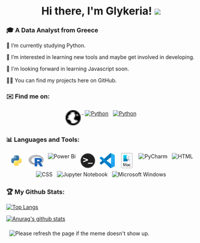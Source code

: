 <h1 align="center"> Hi there, I'm Glykeria! <img src="https://raw.githubusercontent.com/MartinHeinz/MartinHeinz/master/wave.gif" width="30px"></h1>

### 🎓 A Data Analyst from Greece

🌱 I’m currently studying Python.

👀 I’m interested in learning new tools and maybe get involved in developing.

🤔 I'm looking forward in learning Javascript soon.

👩‍💻	You can find my projects here on GitHub.

### ✉️ Find me on:
<p align="center">
 <a href="https://github.com/GlykeriaCh" target="_blank" rel="noopener noreferrer"> <img src="https://raw.githubusercontent.com/iconic/open-iconic/master/svg/globe.svg" alt="Python" height="40" style="vertical-align:top; margin:4px"> </a>
 <a href="https://linkedin.com/in/glukeria-chantziara" target="_blank" rel="noopener noreferrer"> <img src="https://cdn.jsdelivr.net/npm/simple-icons@v3/icons/linkedin.svg" alt="Python" height="40" style="vertical-align:top; margin:4px"></a>
 <a href="mailto:chantziaraglukeria@gmail.com"> <img src="https://cdn.jsdelivr.net/npm/simple-icons@v3/icons/gmail.svg" alt="Python" height="40" style="vertical-align:top; margin:4px"></a>
</p>

### 📊 Languages and Tools:
<p align="center">
<img src="https://raw.githubusercontent.com/github/explore/80688e429a7d4ef2fca1e82350fe8e3517d3494d/topics/python/python.png" alt="Python" height="40" style="vertical-align:top; margin:4px">
 <img src="https://raw.githubusercontent.com/github/explore/80688e429a7d4ef2fca1e82350fe8e3517d3494d/topics/r/r.png" alt="R" height="40" style="vertical-align:top; margin:4px">
<img src="https://cdn.freelogovectors.net/wp-content/uploads/2017/04/power-bi-logo.png" alt="Power Bi" height="40" style="vertical-align:top; margin:4px">
<img src="https://raw.githubusercontent.com/github/explore/80688e429a7d4ef2fca1e82350fe8e3517d3494d/topics/terminal/terminal.png" alt="Terminal" height="40" style="vertical-align:top; margin:4px">
<img src="https://raw.githubusercontent.com/github/explore/80688e429a7d4ef2fca1e82350fe8e3517d3494d/topics/visual-studio-code/visual-studio-code.png" alt="VS Code" height="40" style="vertical-align:top; margin:4px">
<img src="https://raw.githubusercontent.com/github/explore/80688e429a7d4ef2fca1e82350fe8e3517d3494d/topics/macos/macos.png" alt="macOS" height="40" style="vertical-align:top; margin:4px">
<img src="https://upload.wikimedia.org/wikipedia/commons/thumb/1/1d/PyCharm_Icon.svg/1024px-PyCharm_Icon.svg.png?20200803065702" alt="PyCharm" height="40" style="vertical-align:top; margin:4px">
<img src="https://cdn.worldvectorlogo.com/logos/html-1.svg" alt="HTML" height="40" style="vertical-align:top; margin:4px">
<img src="https://upload.wikimedia.org/wikipedia/commons/thumb/6/62/CSS3_logo.svg/800px-CSS3_logo.svg.png" alt="CSS" height="40" style="vertical-align:top; margin:4px">
<img src="https://upload.wikimedia.org/wikipedia/commons/thumb/3/38/Jupyter_logo.svg/1200px-Jupyter_logo.svg.png" alt="Jupyter Notebook" height="40" style="vertical-align:top; margin:4px">
<img src="https://upload.wikimedia.org/wikipedia/commons/thumb/5/5f/Windows_logo_-_2012.svg/2048px-Windows_logo_-_2012.svg.png" alt="Microsoft Windows" height="40" style="vertical-align:top; margin:4px">
</p>

### 🏆 My Github Stats:
[![Top Langs](https://github-readme-stats.vercel.app/api/top-langs/?username=GlykeriaCh&layout=compact)](https://github.com/GlykeriaCh/github-readme-stats)

[![Anurag's github stats](https://github-readme-stats.vercel.app/api?username=GlykeriaCh)](https://github.com/GlykeriaCh/github-readme-stats)

<img src='https://random-memer.herokuapp.com/' title="Meme" alt="Please refresh the page if the meme doesn't show up." height="200" style="vertical-align:top; margin:8px">


